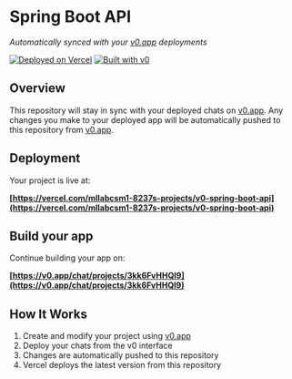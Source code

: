 # Spring Boot API

*Automatically synced with your [v0.app](https://v0.app) deployments*

[![Deployed on Vercel](https://img.shields.io/badge/Deployed%20on-Vercel-black?style=for-the-badge&logo=vercel)](https://vercel.com/mllabcsm1-8237s-projects/v0-spring-boot-api)
[![Built with v0](https://img.shields.io/badge/Built%20with-v0.app-black?style=for-the-badge)](https://v0.app/chat/projects/3kk6FvHHQl9)

## Overview

This repository will stay in sync with your deployed chats on [v0.app](https://v0.app).
Any changes you make to your deployed app will be automatically pushed to this repository from [v0.app](https://v0.app).

## Deployment

Your project is live at:

**[https://vercel.com/mllabcsm1-8237s-projects/v0-spring-boot-api](https://vercel.com/mllabcsm1-8237s-projects/v0-spring-boot-api)**

## Build your app

Continue building your app on:

**[https://v0.app/chat/projects/3kk6FvHHQl9](https://v0.app/chat/projects/3kk6FvHHQl9)**

## How It Works

1. Create and modify your project using [v0.app](https://v0.app)
2. Deploy your chats from the v0 interface
3. Changes are automatically pushed to this repository
4. Vercel deploys the latest version from this repository
